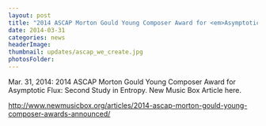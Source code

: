 ```yaml
---
layout: post
title: "2014 ASCAP Morton Gould Young Composer Award for <em>Asymptotic Flux: Second Study in Entropy</em>."
date: 2014-03-31
categories: news
headerImage:
thumbnail: updates/ascap_we_create.jpg
photosFolder:
---
```


Mar. 31, 2014: 2014 ASCAP Morton Gould Young Composer Award for Asymptotic Flux: Second Study in Entropy. New Music Box Article here.

http://www.newmusicbox.org/articles/2014-ascap-morton-gould-young-composer-awards-announced/
